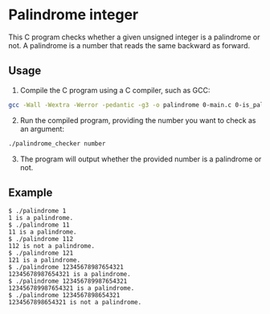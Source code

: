 # Palindrome integer

This C program checks whether a given unsigned integer is a palindrome or not. A palindrome is a number that reads the same backward as forward.

## Usage

1. Compile the C program using a C compiler, such as GCC:

```bash
gcc -Wall -Wextra -Werror -pedantic -g3 -o palindrome 0-main.c 0-is_palindrome.c
```

2. Run the compiled program, providing the number you want to check as an argument:

```bash
./palindrome_checker number
```

3. The program will output whether the provided number is a palindrome or not.

## Example

```
$ ./palindrome 1
1 is a palindrome.
$ ./palindrome 11
11 is a palindrome.
$ ./palindrome 112
112 is not a palindrome.
$ ./palindrome 121
121 is a palindrome.
$ ./palindrome 12345678987654321
12345678987654321 is a palindrome.
$ ./palindrome 123456789987654321
123456789987654321 is a palindrome.
$ ./palindrome 1234567898654321
1234567898654321 is not a palindrome.
```